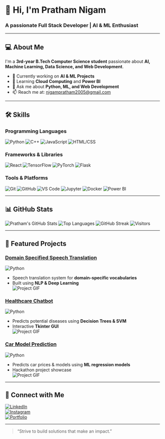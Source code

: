 # 👋 Hi, I'm Pratham Nigam

### A passionate Full Stack Developer | AI & ML Enthusiast

---

## 💻 About Me
I'm a **3rd-year B.Tech Computer Science student** passionate about **AI, Machine Learning, Data Science, and Web Development**.  

- 🔭 Currently working on **AI & ML Projects**  
- 🌱 Learning **Cloud Computing** and **Power BI**  
- 💬 Ask me about **Python, ML, and Web Development**  
- 📫 Reach me at: [nigampratham2005@gmail.com](mailto:nigampratham2005@gmail.com)

---

## 🛠 Skills

### Programming Languages
![Python](https://img.shields.io/badge/Python-90%25-brightgreen)
![C++](https://img.shields.io/badge/C++-70%25-blue)
![JavaScript](https://img.shields.io/badge/JavaScript-65%25-yellow)
![HTML/CSS](https://img.shields.io/badge/HTML/CSS-70%25-orange)

### Frameworks & Libraries
![React](https://img.shields.io/badge/React-65%25-lightblue)
![TensorFlow](https://img.shields.io/badge/TensorFlow-55%25-orange)
![PyTorch](https://img.shields.io/badge/PyTorch-55%25-red)
![Flask](https://img.shields.io/badge/Flask-60%25-black)

### Tools & Platforms
![Git](https://img.shields.io/badge/Git-80%25-red)
![GitHub](https://img.shields.io/badge/GitHub-85%25-darkgrey)
![VS Code](https://img.shields.io/badge/VS%20Code-90%25-blue)
![Jupyter](https://img.shields.io/badge/Jupyter-75%25-orange)
![Docker](https://img.shields.io/badge/Docker-70%25-lightblue)
![Power BI](https://img.shields.io/badge/Power%20BI-50%25-yellow)

---

## 📊 GitHub Stats

![Pratham's GitHub Stats](https://github-readme-stats.vercel.app/api?username=SlammerStar&show_icons=true&theme=radical)
![Top Languages](https://github-readme-stats.vercel.app/api/top-langs/?username=SlammerStar&layout=compact&theme=radical)
![GitHub Streak](https://github-readme-streak-stats.herokuapp.com/?user=SlammerStar&theme=radical)
![Visitors](https://visitor-badge.laobi.icu/badge?page_id=SlammerStar.SlammerStar)

---

## 🚀 Featured Projects

### [Domain Specified Speech Translation](https://github.com/SlammerStar/Domain-Specified-Speech-Translation)
![Python](https://img.shields.io/badge/Python-FFD43B?style=for-the-badge&logo=python&logoColor=black)
- Speech translation system for **domain-specific vocabularies**  
- Built using **NLP & Deep Learning**  
![Project GIF](https://media.giphy.com/media/26Fxy7CWwnm6PvHAA/giphy.gif)  

### [Healthcare Chatbot](https://github.com/SlammerStar/Healthcare-Chatbot)
![Python](https://img.shields.io/badge/Python-FFD43B?style=for-the-badge&logo=python&logoColor=black)
- Predicts potential diseases using **Decision Trees & SVM**  
- Interactive **Tkinter GUI**  
![Project GIF](https://media.giphy.com/media/3ohzdYJK1wAdPWVk88/giphy.gif)  

### [Car Model Prediction](https://github.com/SlammerStar/car-model-prediction)
![Python](https://img.shields.io/badge/Python-FFD43B?style=for-the-badge&logo=python&logoColor=black)
- Predicts car prices & models using **ML regression models**  
- Hackathon project showcase  
![Project GIF](https://media.giphy.com/media/l0HlBO7eyXzSZkJri/giphy.gif)  

---

## 🔗 Connect with Me

[![LinkedIn](https://img.shields.io/badge/LinkedIn-0077B5?style=for-the-badge&logo=linkedin&logoColor=white)](https://www.linkedin.com/in/pratham-nigam/)  
[![Instagram](https://img.shields.io/badge/Instagram-E4405F?style=for-the-badge&logo=instagram&logoColor=white)](https://www.instagram.com/iamprathxm17/)  
[![Portfolio](https://img.shields.io/badge/Portfolio-0A66C2?style=for-the-badge)](https://your-portfolio-link.com)

---

> “Strive to build solutions that make an impact.”
